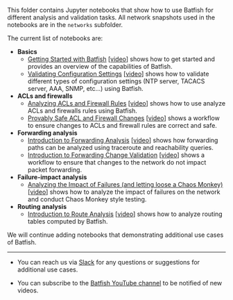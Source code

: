 This folder contains Jupyter notebooks that show how to use Batfish for different analysis and validation tasks. All network snapshots used in the notebooks are in the `networks` subfolder.

The current list of notebooks are:
- **Basics**
    - [Getting Started with Batfish](Getting%20started%20with%20Batfish.ipynb) [[video](https://www.youtube.com/watch?v=Ca7kPAtfFqo)] shows how to get started and provides an overview of the capabilities of Batfish.
    - [Validating Configuration Settings](Validating%20Configuration%20Settings.ipynb) [[video](https://www.youtube.com/watch?v=qOXRaVs1Uz4)] shows how to validate different types of configuration settings (NTP server, TACACS server, AAA, SNMP, etc...) using Batfish. 
- **ACLs and firewalls**
    - [Analyzing ACLs and Firewall Rules](Analyzing%20ACLs%20and%20Firewall%20Rules.ipynb) [[video](https://youtu.be/KixQYEDh33s)] shows how to use analyze ACLs and firewalls rules using Batfish. 
    - [Provably Safe ACL and Firewall Changes](Provably%20Safe%20ACL%20and%20Firewall%20Changes.ipynb) [[video](https://www.youtube.com/watch?v=MJYLVL9UOWk)] shows a workflow to ensure changes to ACLs and firewall rules are correct and safe.
- **Forwarding analysis**
    - [Introduction to Forwarding Analysis](Introduction%20to%20Forwarding%20Analysis.ipynb) [[video](https://youtu.be/yaJBH3ZZ5Dw)] shows how forwarding paths can be analyzed using traceroute and reachability queries.
    - [Introduction to Forwarding Change Validation](Introduction%20to%20Forwarding%20Change%20Validation.ipynb) [[video](https://youtu.be/Yje70Q8R79w)] shows a workflow to ensure that changes to the network do not impact packet forwarding.
- **Failure-impact analysis**
    - [Analyzing the Impact of Failures (and letting loose a Chaos Monkey)](Analyzing%20the%20Impact%20of%20Failures%20(and%20letting%20loose%20a%20Chaos%20Monkey).ipynb) [[video](https://youtu.be/1adAT6FK-UI)] shows how to analyze the impact of failures on the network and conduct Chaos Monkey style testing.
- **Routing analysis**
    - [Introduction to Route Analysis](Introduction%20to%20Route%20Analysis.ipynb) [[video](https://www.youtube.com/watch?v=AutkFa0xUxg)] shows how to analyze routing tables computed by Batfish.

We will continue adding notebooks that demonstrating additional use cases of Batfish. 

------

 - You can reach us via [Slack](https://join.slack.com/t/batfish-org/shared_invite/enQtMzA0Nzg2OTAzNzQ1LTUxOTJlY2YyNTVlNGQ3MTJkOTIwZTU2YjY3YzRjZWFiYzE4ODE5ODZiNjA4NGI5NTJhZmU2ZTllOTMwZDhjMzA) for any questions or suggestions for additional use cases. 

 - You can subscribe to the [Batfish YouTube channel](https://www.youtube.com/channel/UCA-OUW_3IOt9U_s60KvmJYA) to be notified of new videos.

